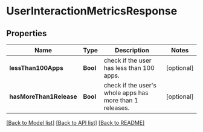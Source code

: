 # UserInteractionMetricsResponse

## Properties
Name | Type | Description | Notes
------------ | ------------- | ------------- | -------------
**lessThan100Apps** | **Bool** | check if the user has less than 100 apps. | [optional] 
**hasMoreThan1Release** | **Bool** | check if the user&#39;s whole apps has more than 1 releases. | [optional] 

[[Back to Model list]](../README.md#documentation-for-models) [[Back to API list]](../README.md#documentation-for-api-endpoints) [[Back to README]](../README.md)


